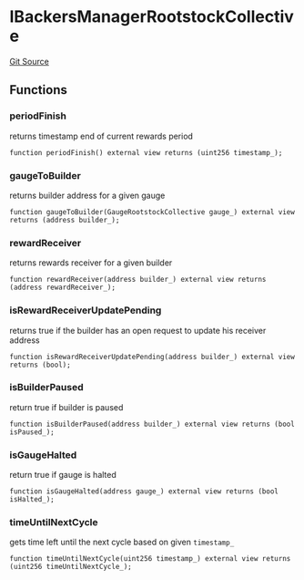 # IBackersManagerRootstockCollective
[Git Source](https://github.com/RootstockCollective/collective-rewards-sc/blob/d3eba7c5de1f4bd94fc8d9063bc035b452fb6c5d/src/interfaces/IBackersManagerRootstockCollective.sol)


## Functions
### periodFinish

returns timestamp end of current rewards period


```solidity
function periodFinish() external view returns (uint256 timestamp_);
```

### gaugeToBuilder

returns builder address for a given gauge


```solidity
function gaugeToBuilder(GaugeRootstockCollective gauge_) external view returns (address builder_);
```

### rewardReceiver

returns rewards receiver for a given builder


```solidity
function rewardReceiver(address builder_) external view returns (address rewardReceiver_);
```

### isRewardReceiverUpdatePending

returns true if the builder has an open request to update his receiver address


```solidity
function isRewardReceiverUpdatePending(address builder_) external view returns (bool);
```

### isBuilderPaused

return true if builder is paused


```solidity
function isBuilderPaused(address builder_) external view returns (bool isPaused_);
```

### isGaugeHalted

return true if gauge is halted


```solidity
function isGaugeHalted(address gauge_) external view returns (bool isHalted_);
```

### timeUntilNextCycle

gets time left until the next cycle based on given `timestamp_`


```solidity
function timeUntilNextCycle(uint256 timestamp_) external view returns (uint256 timeUntilNextCycle_);
```

